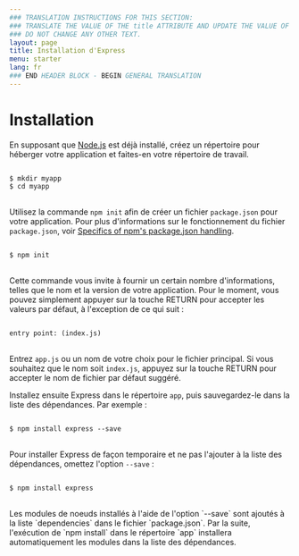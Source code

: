 ```yaml
---
### TRANSLATION INSTRUCTIONS FOR THIS SECTION:
### TRANSLATE THE VALUE OF THE title ATTRIBUTE AND UPDATE THE VALUE OF THE lang ATTRIBUTE.
### DO NOT CHANGE ANY OTHER TEXT.
layout: page
title: Installation d'Express
menu: starter
lang: fr
### END HEADER BLOCK - BEGIN GENERAL TRANSLATION
---
```


# Installation

En supposant que [Node.js](https://nodejs.org/) est déjà installé, créez un répertoire pour héberger votre application et faites-en votre répertoire de travail.

<pre>
<code class="language-sh" translate="no">
$ mkdir myapp
$ cd myapp
</code>
</pre>

Utilisez la commande `npm init` afin de créer un fichier `package.json` pour votre application.
Pour plus d'informations sur le fonctionnement du fichier `package.json`, voir [Specifics of npm's package.json handling](https://docs.npmjs.com/files/package.json).

<pre>
<code class="language-sh" translate="no">
$ npm init
</code>
</pre>

Cette commande vous invite à fournir un certain nombre d'informations, telles que le nom et la version de votre application.
Pour le moment, vous pouvez simplement appuyer sur la touche RETURN pour accepter les valeurs par défaut, à l'exception de ce qui suit :

<pre>
<code class="language-sh" translate="no">
entry point: (index.js)
</code>
</pre>

Entrez `app.js` ou un nom de votre choix pour le fichier principal. Si vous souhaitez que le nom soit `index.js`, appuyez sur la touche RETURN pour accepter le nom de fichier par défaut suggéré.

Installez ensuite Express dans le répertoire `app`, puis sauvegardez-le dans la liste des dépendances. Par exemple :

<pre>
<code class="language-sh" translate="no">
$ npm install express --save
</code>
</pre>

Pour installer Express de façon temporaire et ne pas l'ajouter à la liste des dépendances, omettez l'option `--save` :

<pre>
<code class="language-sh" translate="no">
$ npm install express
</code>
</pre>

<div class="doc-box doc-info" markdown="1">
Les modules de noeuds installés à l'aide de l'option `--save` sont ajoutés à la liste `dependencies` dans le fichier `package.json`.
Par la suite, l'exécution de `npm install` dans le répertoire `app` installera automatiquement les modules dans la liste des dépendances.
</div>
